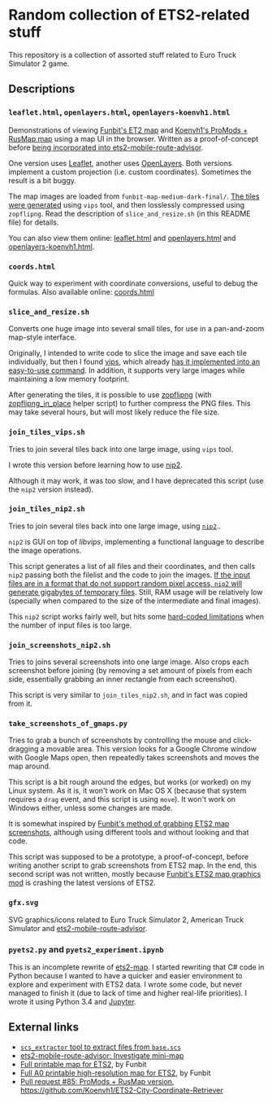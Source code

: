 Random collection of ETS2-related stuff
=======================================

This repository is a collection of assorted stuff related to Euro Truck Simulator 2 game.

Descriptions
------------

### `leaflet.html`, `openlayers.html`, `openlayers-koenvh1.html`

Demonstrations of viewing [Funbit's ET2 map](http://forum.scssoft.com/viewtopic.php?f=41&t=186779) and [Koenvh1's ProMods + RusMap map](https://github.com/mike-koch/ets2-mobile-route-advisor/issues/77#issuecomment-192935162) using a map UI in the browser. Written as a proof-of-concept before [being incorporated into ets2-mobile-route-advisor](https://github.com/mkoch227/ets2-mobile-route-advisor/issues/2#issuecomment-130100760).

One version uses [Leaflet](http://leafletjs.com/), another uses [OpenLayers](http://openlayers.org/). Both versions implement a custom projection (i.e. custom coordinates). Sometimes the result is a bit buggy.

The map images are loaded from `funbit-map-medium-dark-final/`. [The tiles were generated](https://github.com/mkoch227/ets2-mobile-route-advisor/issues/2#issuecomment-129958811) using `vips` tool, and then losslessly compressed using `zopflipng`. Read the description of `slice_and_resize.sh` (in this README file) for details.

You can also view them online: [leaflet.html](http://denilsonsa.github.io/ets2-stuff/leaflet.html) and [openlayers.html](http://denilsonsa.github.io/ets2-stuff/openlayers.html) and [openlayers-koenvh1.html](http://denilsonsa.github.io/ets2-stuff/openlayers-koenvh1.html).

### `coords.html`

Quick way to experiment with coordinate conversions, useful to debug the formulas. Also available online: [coords.html](http://denilsonsa.github.io/ets2-stuff/coords.html)

### `slice_and_resize.sh`

Converts one huge image into several small tiles, for use in a pan-and-zoom map-style interface.

Originally, I intended to write code to slice the image and save each tile individually, but then I found [vips](http://libvips.blogspot.com/), which already [has it implemented into an easy-to-use command](http://libvips.blogspot.com/2013/03/making-deepzoom-zoomify-and-google-maps.html). In addition, it supports very large images while maintaining a low memory footprint.

After generating the tiles, it is possible to use [zopflipng](https://github.com/google/zopfli/tree/master/src/zopflipng/) (with [zopflipng_in_place](https://bitbucket.org/denilsonsa/small_scripts/src/default/zopflipng_in_place) helper script) to further compress the PNG files. This may take several hours, but will most likely reduce the file size.

### `join_tiles_vips.sh`

Tries to join several tiles back into one large image, using `vips` tool.

I wrote this version before learning how to use [nip2](http://www.vips.ecs.soton.ac.uk/index.php?title=Nip2).

Although it may work, it was too slow, and I have deprecated this script (use the `nip2` version instead).

### `join_tiles_nip2.sh`

Tries to join several tiles back into one large image, using [`nip2`](http://www.vips.ecs.soton.ac.uk/index.php?title=Nip2)..

`nip2` is GUI on top of *libvips*, implementing a functional language to describe the image operations.

This script generates a list of all files and their coordinates, and then calls `nip2` passing both the filelist and the code to join the images. [If the input files are in a format that do not support random pixel access, `nip2` will generate gigabytes of temporary files](https://github.com/jcupitt/nip2/issues/54#issuecomment-137151009). Still, RAM usage will be relatively low (specially when compared to the size of the intermediate and final images).

This `nip2` script works fairly well, but hits some [hard-coded limitations](https://github.com/jcupitt/nip2/issues/54#issuecomment-137199467) when the number of input files is too large.

### `join_screenshots_nip2.sh`

Tries to joins several screenshots into one large image. Also crops each screenshot before joining (by removing a set amount of pixels from each side, essentially grabbing an inner rectangle from each screenshot).

This script is very similar to `join_tiles_nip2.sh`, and in fact was copied from it.

### `take_screenshots_of_gmaps.py`

Tries to grab a bunch of screenshots by controlling the mouse and click-dragging a movable area. This version looks for a Google Chrome window with Google Maps open, then repeatedly takes screenshots and moves the map around.

This script is a bit rough around the edges, but works (or worked) on my Linux system. As it is, it won't work on Mac OS X (because that system requires a `drag` event, and this script is using `move`). It won't work on Windows either, unless some changes are made.

It is somewhat inspired by [Funbit's method of grabbing ETS2 map screenshots](http://forum.scssoft.com/viewtopic.php?p=405122#p405122), although using different tools and without looking and that code.

This script was supposed to be a prototype, a proof-of-concept, before writing another script to grab screenshots from ETS2 map. In the end, this second script was not written, mostly because [Funbit's ETS2 map graphics mod](http://forum.scssoft.com/viewtopic.php?p=430273#p430273) is crashing the latest versions of ETS2.

### `gfx.svg`

SVG graphics/icons related to Euro Truck Simulator 2, American Truck Simulator and [ets2-mobile-route-advisor](https://github.com/mkoch227/ets2-mobile-route-advisor).

### `pyets2.py` and `pyets2_experiment.ipynb`

This is an incomplete rewrite of [ets2-map](https://github.com/nlhans/ets2-map). I started rewriting that C# code in Python because I wanted to have a quicker and easier environment to explore and experiment with ETS2 data. I wrote some code, but never managed to finish it (due to lack of time and higher real-life priorities). I wrote it using Python 3.4 and [Jupyter](http://jupyter.org/).

External links
-------------

* [`scs_extractor` tool to extract files from `base.scs`](http://www.eurotrucksimulator2.com/mod_tools.php)
* [ets2-mobile-route-advisor: Investigate mini-map](https://github.com/mkoch227/ets2-mobile-route-advisor/issues/2)
* [Full printable map for ETS2](http://forum.scssoft.com/viewtopic.php?f=41&t=169132), by Funbit
* [Full A0 printable high-resolution map for ETS2](http://forum.scssoft.com/viewtopic.php?f=41&t=186779), by Funbit
* [Pull request #85: ProMods + RusMap version](https://github.com/mike-koch/ets2-mobile-route-advisor/pull/85),  <https://github.com/Koenvh1/ETS2-City-Coordinate-Retriever>
